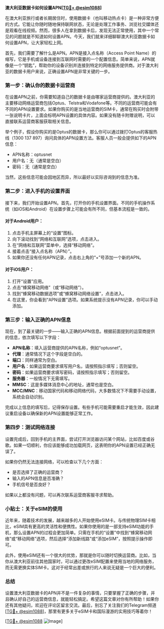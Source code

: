 **澳大利亚数据卡如何设置APN[[TG💪+ @esim1088](https://t.me/s/esim1088)]**

在澳大利亚旅行或者长期居住时，使用数据卡（也叫移动热点卡）是一种非常方便的方式。它能让你随时随地保持联网状态，无论是处理工作事务、浏览社交媒体还是观看在线视频。然而，很多人在拿到数据卡后，发现无法正常使用，其中一个常见的问题就是不知道如何设置APN。今天，我们就来详细聊聊澳大利亚数据卡如何设置APN，让大家轻松上网。

首先，我们需要了解什么是APN。APN是接入点名称（Access Point Name）的缩写，它是手机或设备连接到互联网时需要的一个配置信息。简单来说，APN就像是一个“钥匙”，帮助你的设备识别并连接到特定的网络服务提供商。对于澳大利亚的数据卡用户来说，正确设置APN是非常关键的一步。

### 第一步：确认你的数据卡运营商

在设置APN之前，你需要知道自己的数据卡是由哪家运营商提供的。澳大利亚的主要移动网络运营商包括Optus、Telstra和Vodafone等。不同的运营商可能会有不同的APN设置要求。如果你购买的是当地运营商的SIM卡，通常在购买时会附带一张说明卡片，上面会标明APN设置的具体内容。如果没有随卡附赠说明，可以直接联系运营商客服获取相关信息。

举个例子，假设你购买的是Optus的数据卡，那么你可以通过拨打Optus的客服热线（1300 137 897）询问具体的APN设置方法。客服人员一般会提供如下的APN信息：

- APN名称：optusnet
- 用户名：无（通常是空白）
- 密码：无（通常是空白）

当然，这些信息可能会因地区而异，所以最好以实际咨询到的信息为准。

### 第二步：进入手机的设置界面

接下来，我们开始设置APN。首先，打开你的手机设置界面。不同的手机操作系统（如iOS和Android）在设置步骤上可能会有所不同，但基本流程是一致的。

#### 对于Android用户：
1. 点击手机主屏幕上的“设置”图标。
2. 向下滚动找到“网络和互联网”选项，点击进入。
3. 在“网络和互联网”菜单中，选择“移动网络”。
4. 接着点击“接入点名称（APN）”。
5. 如果你还没有任何APN记录，点击右上角的“+”号添加一个新的APN。

#### 对于iOS用户：
1. 打开“设置”应用。
2. 点击“蜂窝移动网络”（或“移动网络”）。
3. 找到“蜂窝移动数据选项”或“蜂窝移动网络设置”，点击进入。
4. 在这里，你会看到“APN设置”选项。如果系统提示没有APN记录，你可以手动添加。

### 第三步：输入正确的APN信息

现在，到了最关键的一步——输入正确的APN信息。根据前面提到的运营商提供的信息，依次填写以下字段：

- **APN名称**：填入运营商提供的APN名称，例如“optusnet”。
- **代理**：通常情况下这个字段是空白的。
- **端口**：同样通常为空白。
- **用户名**：如果运营商要求填写用户名，请按照指示填写；否则留空。
- **密码**：如果运营商要求填写密码，请按照指示填写；否则留空。
- **服务器**：一般情况下无需填写。
- **MMSC**：这是多媒体消息中心的地址，通常也是空白。
- **MCC/MNC**：移动国家代码和移动网络代码，大多数情况下不需要手动设置，系统会自动识别。

完成以上信息的填写后，记得保存设置。有些手机可能需要重启才能生效，因此建议重启设备以确保新的APN设置能够正常工作。

### 第四步：测试网络连接

设置完成后，回到手机的主界面，尝试打开浏览器访问某个网站，比如百度或谷歌。如果一切顺利，你应该能够成功加载网页，这表明你的APN设置已经正确无误了。

如果你仍然无法连接网络，可以检查以下几个方面：
- 是否选择了正确的运营商？
- 输入的APN信息是否准确？
- 手机信号是否良好？

如果以上都没有问题，可以再次联系运营商客服寻求帮助。

### 小贴士：关于eSIM的使用

近年来，随着技术的发展，越来越多的人开始使用eSIM卡。与传统物理SIM卡相比，eSIM具有更高的灵活性和便携性。如果你使用的是一部支持eSIM功能的手机，那么设置APN的过程会更加简单。只需在手机的“设置”中找到“蜂窝移动网络”或“移动网络”选项，然后选择“添加新线路”或“添加eSIM”，按照提示操作即可。

此外，使用eSIM还有一个很大的优势，那就是你可以随时切换运营商。比如，当你从澳大利亚前往其他国家时，可以通过更改eSIM配置来使用当地的网络服务，而无需更换实体SIM卡。这对于经常出差或旅行的人来说无疑是一个巨大的便利。

### 总结

设置澳大利亚数据卡的APN并不是一件复杂的事情，只要掌握了正确的步骤，并且确认好自己的运营商信息，就能轻松搞定。希望这篇文章对你有所帮助！如果你还有其他疑问，欢迎在评论区留言交流。最后，别忘了关注我们的Telegram频道[[TG💪+ @esim1088](https://t.me/s/esim1088)]，那里有更多关于eSIM卡和国际漫游的实用技巧等着你！

[[TG💪+ @esim1088](https://t.me/s/esim1088) ![Image](https://i.postimg.cc/4NQfJmqS/Snipaste-2025-05-13-00-14-12.png)]